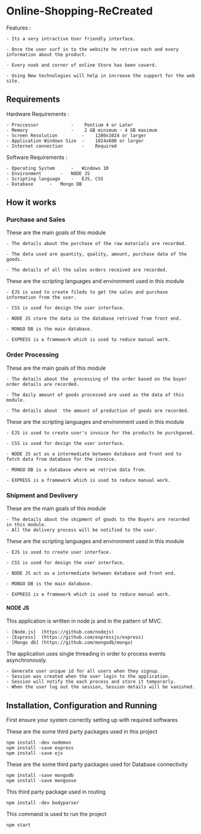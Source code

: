 # Online-Shopping-ReCreated

Features :
	
	- Its a very intractive User friendly interface.
	
	- Once the user surf in to the website he retrive each and every information about the product.
	
	- Every nook and corner of online Store has been coverd.
	
	- Using New technologies will help in increase the support for the web site.
	

## Requirements 

Hardware Requirements :
	
	- Proccessor 		    - 	 Pentium 4 or Later
	- Memory    		    -	 2 GB minimum - 4 GB maximum
	- Screen Resolution 	    -	 1280x1024 or larger
	- Application Windows Size  -	 1024x680 or larger
	- Internet connection 	    -	 Required

Software Requirements :

	- Operating System  	-	Windows 10
	- Environment		-	NODE JS
	- Scripting language	-	EJS, CSS
	- Database		-	Mongo DB

## How it works

### Purchase and Sales

These are the main goals of this module 

	- The details about the purchase of the raw materials are recorded. 
	
	- The data used are quantity, quality, amount, purchase data of the goods.  
	
	- The details of all the sales orders received are recorded.

These are the scripting languages and environment used in this module 

	- EJS is used to create fileds to get the sales and purchase information from the user.
	
	- CSS is used for design the user interface.
	
	- NODE JS store the data in the database retrived from front end.
	
	- MONGO DB is the main database.
	
	- EXPRESS is a framework which is used to reduce manual work.

### Order Processing

These are the main goals of this module 

	- The details about the  processing of the order based on the buyer order details are recorded. 
	
	- The daily amount of goods processed are used as the data of this module.
	
	- The details about  the amount of production of goods are recorded.

These are the scripting languages and environment used in this module 

	- EJS is used to create user's invoice for the products he purchgased.
	
	- CSS is used for design the user interface.
	
	- NODE JS act as a intermediate between database and front end to fetch data from database for the invoice.
	
	- MONGO DB is a database where we retrive data from.
	
	- EXPRESS is a framework which is used to reduce manual work.


### Shipment and Devlivery 

These are the main goals of this module

	- The details about the shipment of goods to the Buyers are recorded in this module.
	- All the delivery process will be notified to the user.

These are the scripting languages and environment used in this module 

	- EJS is used to create user interface.
	
	- CSS is used for design the user interface.
	
	- NODE JS act as a intermediate between database and front end.
	
	- MONGO DB is the main database.
	
	- EXPRESS is a framework which is used to reduce manual work.


#### NODE JS 

This application is written in node js and in the pattern of MVC.

	- [Node.js]  (https://github.com/nodejs)
	- [Express]  (https://github.com/expressjs/express)
	- [Mongo db] (https://github.com/mongodb/mongo)

The application uses single threading in order to process events asynchronously.
	
	- Generate user unique id for all users when they signup.
	- Session was created when the user login to the application.
	- Session will notify the each process and store it temporarly.
	- When the user log out the session, Session details will be vanished. 

## Installation, Configuration and Running 

First ensure your system correctly setting up with required softwares 

These are the some third party packages used in this project

```console 
npm install -dev nodemon
npm install -save express 
npm install -save ejs
```
These are the some third party packages used for Database connectivity 

```console
npm install -save mongodb
npm install -save mongoose
```   

This third party package used in routing

```console
npm install -dev bodyparser
```

This command is used to run the project
 
```console
npm start
```
